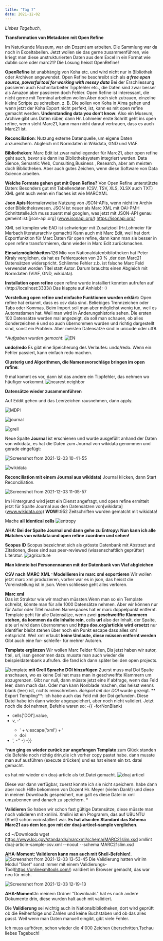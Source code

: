 ```yaml
---
title: "Tag 7"
date: 2021-12-02
---
```

_Liebes Tagebuch_,

**Transformation von Metadaten mit Open Refine**

Im Naturkunde Museum, war ein Dozent am arbeiten. Die Sammlung war da noch in Exceltabellen. Jetzt wollen sie das gerne zusammenführen, wie kriegt man diese unstrukturierten Daten aus dem Excel in ein Format wie dublin core oder marc21?
Die Lösung heisst OpenRefine!

**OpenRefine** ist unabhängig von Koha etc. und wird nicht nur in Bibliothek oder Archiven angewendet.
Open Refine beschreibt sich als **_a free open source, powerful tool for working with messy data_**
Bei der Erschliessung passieren auch Fachmitarbeiter Tippfehler etc., die Daten sind zwar besser als Amazon aber passieren doch Fehler. Open Refine ist interessant, die nicht gerne mit Terminal arbeiten wollen.Aber doch sich zutrauen, einzelne kleine Scripte zu schreiben. z. B. Die sollen von Koha in Alma gehen und wenn jetzt der Koha Export nicht perfekt, ist, kann es mit open refine gemacht werden. **Understanding data you don’t know**. Also ein Museum, Archive gibt uns Daten rüber, dann Hr. Lohmeier erste Schritt geht ins open refine, wenn steht Marc21, kann man nicht darauf vertrauen, dass es auch Marc21 ist.

**Reconciliation**: Nutzung externe Datenquelle, um eigene Daten anzureichern.
Abgleich mit Normdaten in Wikidata, GND und VIAF.

**Bibliotheken**: Marc Edit ist zwar naheliegender für Marc21, aber open refine geht auch, bevor sie dann ins Bibliotheksystem integriert werden.
Data Sience, Semantic Web, Consulting,Business , Research, aber am meisten doch Bibliotheken. Aber auch gutes Zeichen, wenn diese Software von Data Science arbeiten.

**Welche Formate gehen gut mit Open Refine?**
Von Open Refine unterstützte Daten: Besonders gut mit Tabellendaten
(CSV, TSV, XLS, XLSX auch TXT)
XML geht auch wenn ein flaches ist wie MARCXML

**Json Apis**:Normalerweise Nutzung von JSON-APIs, wenn nicht im Archiv oder Bibliothekswesen. JSON ist neuer als Marc XML mit OAI-PMH Schnittstelle.Ich muss zuerst mal googlen, was jetzt mit JSON-API genau gemeint ist:[json-api.org] (www.jsonapi.org/) https://jsonapi.org/

XML sei komplex wie EAD ist schwieriger mit Zusatztool   (Hr.Lohmeier für Marbach literaturarchiv gemacht)
Kann auch mit Marc Edit, weil hat dort Exportfunktion für Marc Daten für open refine, dann kann man sie besser in open refine transformieren, dann wieder in Marc Edit zurückmachen.


**Einsatzmöglichkeiten**:126 Mio von Nationaldatenbibliotheken hat Peter Kiraly verglichen, da hat es Fehlerquoten von 20 % ,der den Marc21 Datensätzen widerspricht.
Schlimme Fehler z.b. ist falsche Marc Feld verwendet worden Titel statt Autor. Darum brauchts einen Abgleich mit Normdaten (VIAF, GND, wikidata).

 **Installation open refine**
open refine wurde  installiert konnten aufrufen auf (http://localhost:3333/)
Das klappte auf Anhieb! :-)

**Vorstellung open refine und  einfache Funktionen wurden erklärt:**
Open refine hat erkannt, dass es csv data sind.
Beliebiges Trennzeichen oder Tabs oder Kommas.
Beim Import soll man aber möglichst wenig tun, weil es Automatismen hat. Weil man wird in Änderungshistorie sehen.
Die ersten 100 Datensätze werden mal angezeigt, da soll man schauen, ob alles Sonderzeichen é und so auch übernommen wurden und richtig dargestellt sind, sonst ein Problem. Aber meisten Datensätze sind in unicode oder utf8.
 

**Aufgaben wurden gemacht*:
![EN](https://user-images.githubusercontent.com/90834735/150561878-eceaaa77-9387-4552-a32d-cbd74bebbc12.png)


**undo/redo**
Es gibt eine Speicherung des Verlaufes: undo/redo. Wenn ein Fehler passiert, kann einfach redo machen.

**Clusterig und Algorithmen, die Namensvorschläge bringen im open refine**:

9 mal kommt es vor, dann ist das andere ein Tippfehler, das nehmen wo häufiger vorkommt.
![nearest neighbor](https://user-images.githubusercontent.com/90834735/151655052-b58dff2c-800e-4498-ac9e-4966cb076fd9.png)

**Datensätze wieder zusammenführen**

Auf Eddit gehen und das Leerzeichen rausnehmen, dann apply.
 
![MDPI](https://user-images.githubusercontent.com/90834735/150561990-86b70bd4-5d9b-4d2c-9f18-0a89c4effe17.png)


![journal](https://user-images.githubusercontent.com/90834735/151655132-ea341d86-9756-4bc2-9037-5b90fb791832.png)

 ![grell](https://user-images.githubusercontent.com/90834735/150562105-8e4520e8-8219-4acd-8442-4688e4342386.png)
 

 Neue Spalte **Journal** ist erschienen und wurde ausgefüllt anhand der Daten von wikidata, es hat die Daten zum Journal von wikidata genommen und gerade eingefügt:

![Screenshot from 2021-12-03 10-41-55](https://user-images.githubusercontent.com/90834735/144601613-11a4163e-ad96-4c00-956a-49760a96f818.png)


![wikidata](https://user-images.githubusercontent.com/90834735/151655298-243ccc74-49d4-4c0c-9f17-107b201c76ea.png)

**Reconciliation mit einem Journal aus wikidata)**
Journal klicken, dann Start Reconciliation.
 
 ![Screenshot from 2021-12-03 11-05-57](https://user-images.githubusercontent.com/90834735/144601083-03099dcb-3abd-4dc1-b712-fb66785cc50f.png)
 
Im Hintergrund wird jetzt ein Dienst angefragt, und open refine ermittelt jetzt für Spalte Journal aus den Datensätzen von[wikidata] (www.wikidata.org)
**WOW!**:952 Zeitschriften wurden gematcht mit wikidata!
 
 
Mache **all identical cells**
![entropy](https://user-images.githubusercontent.com/90834735/150562221-157d05ba-298c-4b00-8296-2c2ca1c6fca7.png)


**AHA:  Bei der Spalte Journal und dann gehe zu Entropy: Nun kann ich alle Matches von wikidata und open refine zuordnen und sehen!**
	

 
**Scopus ID** Scopus bezeichnet sich als grösste Datenbank mit  Abstract and Zitationen, diese sind  aus peer-reviewed (wissenschaftlich geprüfter) Literatur.
![agriculture](https://user-images.githubusercontent.com/90834735/151655285-5e260993-2a2c-4c93-bf12-dd4b21207fd8.png)


**Man könnte bei Personennamen mit der Datenbank von Viaf abgleichen**
 
**CSV nach MARC XML : Modellieren im marc xml exportieren**
Wir wollen jetzt marc xml produzieren, vorher war es in json, das heisst die Voreinstellung ist in json. Wenn schliesse geht alles verloren.

**Marc xml**  
Das ist Struktur wie wir machen müssten.Wenn man so ein Template schreibt, könnte man für alle 1000 Datensätze nehmen.
Aber wir können nur für Autor oder Titel machen.Namespaces hat er marc doppelpunkt entfernt. Template geht für alle Datensätze, wenn zwei **geschweiffte Klammern stehen, da kommen da die Inhalte rein**, cells **url** also der Inhalt, der Spalte, alte url wird dann übernommen und **https doa.org/artickle wird ersetzt** nur identifier bleibt stehen über noch ein Punkt escape dass alles xml entspricht. Weil xml erlaubt **keine Umlaute, diese müssen entfernt werden** Gibt auch eine for- schleife- für mehrer Autoren.

**Template ergänzen**
Wir wollen Marc Felder füllen, Bis jetzt haben wir autor, titel, url, issn genommen
dazu musste man auch wieder die beispieldatenbank aufrufen. die fand ich dann später bei den open projects.

![template](https://user-images.githubusercontent.com/90834735/150562308-7f308e7b-159f-49d9-b184-e78730c5709e.png)
**mit Grell Sprache DOI hinzufügen** 
Zuerst muss mal Doi Spalte anschauen,  wo es keine Doi hat muss man in geschweiffte Klammern um abzugrenzen.
Gibt nur null, dann müsste jetzt eine if abfrage, wenn das Feld leer, dann mach das.
Oder man kann Nonblade machen, das heisst wenns blank (leer) ist, nichts reinschreiben.
  _Beispiel mit der DOI_ wurde gezeigt.
** Export Templing**: Ich habe auch das Feld mit der Doi gefunden. Diese Datei habe ich dann wieder abgespeichert, aber noch nicht validiert. 
Jetzt noch die doi nehmen, Befehle waren so:
-{{
-forNonBlank(
   - cells['DOI'].value,
   - v,
    -'<datafield tag="024" ind1="7" ind2=" ">
       - <subfield code="a">' + v.escape('xml') + '</subfield>
       - <subfield code="2">doi</subfield>
   - </datafield>',
    -''
-)
-}}


 ***nun ging es wieder zurück zur angefangen Template** zum Glück standen die Befehle noch richtig drin,die ich vorher copy pastet habe. dann musste man auf ausführen (execute drücken) und es hat einem ein txt. datei gemacht. 
 
  es hat mir wieder ein doaj-article als txt.Datei gemacht. 
  ![doaj articel](https://user-images.githubusercontent.com/90834735/150564954-908630d1-81cf-4f80-bb6c-9f8ff579ab00.png)

Diese war dann verfügbar, zuerst konnte ich sie nicht speichern. habe dann aber noch Hilfe bekommen von Dozent Hr. Meyer (vielen Dank!) und diese in meinen Downloads gespeichert, nun galt es diese Datei in xml umzubennen und danach zu speichern.
*
	
**Validieren** So haben wir schon fast gültige Datensätze, diese müsste man noch validieren mit xmilini. Xmilini ist ein Programm, das auf UBUNTU (Shell) schon vorinstalliert war. **Es hat also den Standard das Schema Marc21 aus dem loc.gov mit der doaj-articel-sample verglichen.**

cd ~/Downloads
wget https://www.loc.gov/standards/marcxml/schema/MARC21slim.xsd
xmllint doaj-article-sample-csv.xml --noout --schema MARC21slim.xsd

**AHA-Moment: Validieren kann man auch mit Shell-Befehlen!.**
![Screenshot from 2021-12-03 13-53-45](https://user-images.githubusercontent.com/90834735/144605936-041a11bf-165c-4a88-beae-dcae28f4d20f.png)
Die Validierung hatten wir im Modul "Gset" sonst immer mit einem Validierungs-Tool(https://onlinexmltools.com/)  validiert im Browser gemacht, das war neu für mich.

![Screenshot from 2021-12-03 12-19-13](https://user-images.githubusercontent.com/90834735/144594143-1f1a6cb5-4490-4a95-965a-b50adf2d943d.png)


 **AHA-Moment**:In meinem Ordner "Downloads" hat es noch andere Dokumente drin, diese wurden halt auch mit validiert.
 
Die **Validierung** sei wichtig auch in Nationalbibliotheken, dort wird geprüft ob die Reihenfolge und Zahlen und keine Buchstaben und ob das alles passt. Weil wenn man Daten manuell eingibt, gibt viele Fehler.

Ich muss aufhören, schon wieder die 4'000 Zeichen überschritten.Tschau liebes Tagebuch!
 
